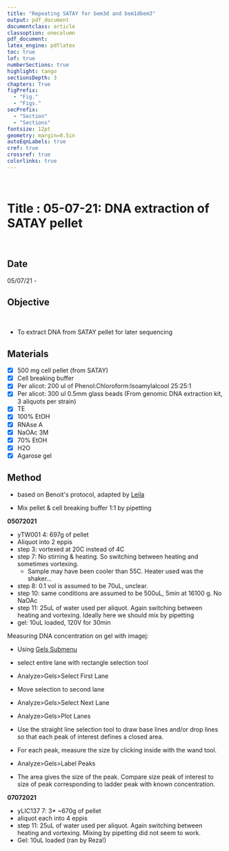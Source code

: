 ```yaml
---
title: "Repeating SATAY for bem3d and bem1dbem3"
output: pdf_document
documentclass: article
classoption: onecolumn
pdf_document:
latex_engine: pdflatex
toc: true
lof: true
numberSections: true
highlight: tango
sectionsDepth: 3
chapters: True
figPrefix:
  - "Fig."
  - "Figs."
secPrefix:
  - "Section"
  - "Sections"
fontsize: 12pt
geometry: margin=0.5in
autoEqnLabels: true
cref: true
crossref: true
colorlinks: true
---
```

​
# Title : 05-07-21: DNA extraction of SATAY pellet
​
## Date
05/07/21 -
​
## Objective
​
- To extract DNA from SATAY pellet for later sequencing
​

## Materials
- [x] 500 mg cell pellet (from SATAY)
- [x] Cell breaking buffer
- [x] Per alicot: 200 ul of Phenol:Chloroform:Isoamylalcool 25:25:1
- [x] Per alicot: 300 ul 0.5mm glass beads (From genomic DNA extraction kit, 3 aliquots per strain)
- [x] TE
- [x] 100% EtOH
- [x] RNAse A
- [x] NaOAc 3M
- [x] 70% EtOH
- [x] H2O
- [x] Agarose gel

## Method

- based on Benoit's protocol, adapted by [Leila](https://leilaicruz.github.io/Experimental-journal-jupyterBOOK/journal/2020-08/2020-08-18-DNA-Prep-SATAY.html?highlight=dna%20satay)


- Mix pellet & cell breaking buffer 1:1 by pipetting


 **05072021**
- yTW001 4: 697g of pellet
- Aliquot into 2 eppis
- step 3: vortexed at 20C instead of 4C
- step 7: No stirring & heating. So switching between heating and sometimes vortexing.
  - Sample may have been cooler than 55C. Heater used was the shaker...
- step 8: 0.1 vol is assumed to be 70uL, unclear.
- step 10: same conditions are assumed to be 500uL, 5min at 16100 g. No NaOAc
- step 11: 25uL of water used per aliquot. Again switching between heating and vortexing. Ideally here we should mix by pipetting
- gel: 10uL loaded, 120V for 30min

Measuring DNA concentration on gel with imagej:
- Using [Gels Submenu](https://imagej.nih.gov/ij/docs/menus/analyze.html#gels)
- select entire lane with rectangle selection tool
- Analyze>Gels>Select First Lane
- Move selection to second lane
- Analyze>Gels>Select Next Lane
- Analyze>Gels>Plot Lanes
- Use the straight line selection tool to draw base lines and/or drop lines so that each peak of interest defines a closed area.
- For each peak, measure the size by clicking inside with the wand tool.
- Analyze>Gels>Label Peaks

- The area gives the size of the peak. Compare size peak of interest to size of peak corresponding to ladder peak with known concentration.


**07072021**
- yLIC137 7: 3* ~670g of pellet
- aliquot each into 4 eppis
- step 11: 25uL of water used per aliquot. Again switching between heating and vortexing. Mixing by pipetting did not seem to work.
- Gel: 10uL loaded (ran by Reza!)